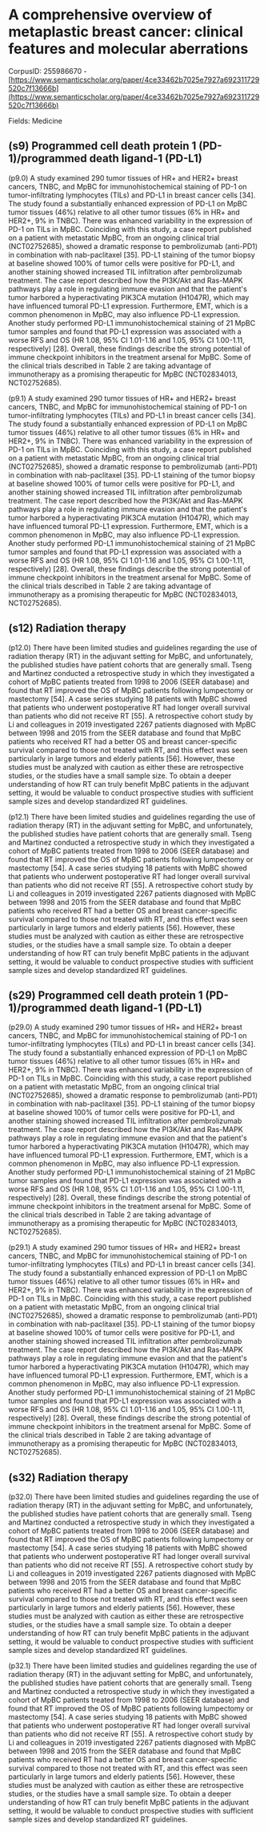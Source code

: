 # A comprehensive overview of metaplastic breast cancer: clinical features and molecular aberrations

CorpusID: 255986670 - [https://www.semanticscholar.org/paper/4ce33462b7025e7927a692311729520c7f13666b](https://www.semanticscholar.org/paper/4ce33462b7025e7927a692311729520c7f13666b)

Fields: Medicine

## (s9) Programmed cell death protein 1 (PD-1)/programmed death ligand-1 (PD-L1)
(p9.0) A study examined 290 tumor tissues of HR+ and HER2+ breast cancers, TNBC, and MpBC for immunohistochemical staining of PD-1 on tumor-infiltrating lymphocytes (TILs) and PD-L1 in breast cancer cells [34]. The study found a substantially enhanced expression of PD-L1 on MpBC tumor tissues (46%) relative to all other tumor tissues (6% in HR+ and HER2+, 9% in TNBC). There was enhanced variability in the expression of PD-1 on TILs in MpBC. Coinciding with this study, a case report published on a patient with metastatic MpBC, from an ongoing clinical trial (NCT02752685), showed a dramatic response to pembrolizumab (anti-PD1) in combination with nab-paclitaxel [35]. PD-L1 staining of the tumor biopsy at baseline showed 100% of tumor cells were positive for PD-L1, and another staining showed increased TIL infiltration after pembrolizumab treatment. The case report described how the PI3K/Akt and Ras-MAPK pathways play a role in regulating immune evasion and that the patient's tumor harbored a hyperactivating PIK3CA mutation (H1047R), which may have influenced tumoral PD-L1 expression. Furthermore, EMT, which is a common phenomenon in MpBC, may also influence PD-L1 expression. Another study performed PD-L1 immunohistochemical staining of 21 MpBC tumor samples and found that PD-L1 expression was associated with a worse RFS and OS (HR 1.08, 95% CI 1.01-1.16 and 1.05, 95% CI 1.00-1.11, respectively) [28]. Overall, these findings describe the strong potential of immune checkpoint inhibitors in the treatment arsenal for MpBC. Some of the clinical trials described in Table 2 are taking advantage of immunotherapy as a promising therapeutic for MpBC (NCT02834013, NCT02752685).

(p9.1) A study examined 290 tumor tissues of HR+ and HER2+ breast cancers, TNBC, and MpBC for immunohistochemical staining of PD-1 on tumor-infiltrating lymphocytes (TILs) and PD-L1 in breast cancer cells [34]. The study found a substantially enhanced expression of PD-L1 on MpBC tumor tissues (46%) relative to all other tumor tissues (6% in HR+ and HER2+, 9% in TNBC). There was enhanced variability in the expression of PD-1 on TILs in MpBC. Coinciding with this study, a case report published on a patient with metastatic MpBC, from an ongoing clinical trial (NCT02752685), showed a dramatic response to pembrolizumab (anti-PD1) in combination with nab-paclitaxel [35]. PD-L1 staining of the tumor biopsy at baseline showed 100% of tumor cells were positive for PD-L1, and another staining showed increased TIL infiltration after pembrolizumab treatment. The case report described how the PI3K/Akt and Ras-MAPK pathways play a role in regulating immune evasion and that the patient's tumor harbored a hyperactivating PIK3CA mutation (H1047R), which may have influenced tumoral PD-L1 expression. Furthermore, EMT, which is a common phenomenon in MpBC, may also influence PD-L1 expression. Another study performed PD-L1 immunohistochemical staining of 21 MpBC tumor samples and found that PD-L1 expression was associated with a worse RFS and OS (HR 1.08, 95% CI 1.01-1.16 and 1.05, 95% CI 1.00-1.11, respectively) [28]. Overall, these findings describe the strong potential of immune checkpoint inhibitors in the treatment arsenal for MpBC. Some of the clinical trials described in Table 2 are taking advantage of immunotherapy as a promising therapeutic for MpBC (NCT02834013, NCT02752685).
## (s12) Radiation therapy
(p12.0) There have been limited studies and guidelines regarding the use of radiation therapy (RT) in the adjuvant setting for MpBC, and unfortunately, the published studies have patient cohorts that are generally small. Tseng and Martinez conducted a retrospective study in which they investigated a cohort of MpBC patients treated from 1998 to 2006 (SEER database) and found that RT improved the OS of MpBC patients following lumpectomy or mastectomy [54]. A case series studying 18 patients with MpBC showed that patients who underwent postoperative RT had longer overall survival than patients who did not receive RT [55]. A retrospective cohort study by Li and colleagues in 2019 investigated 2267 patients diagnosed with MpBC between 1998 and 2015 from the SEER database and found that MpBC patients who received RT had a better OS and breast cancer-specific survival compared to those not treated with RT, and this effect was seen particularly in large tumors and elderly patients [56]. However, these studies must be analyzed with caution as either these are retrospective studies, or the studies have a small sample size. To obtain a deeper understanding of how RT can truly benefit MpBC patients in the adjuvant setting, it would be valuable to conduct prospective studies with sufficient sample sizes and develop standardized RT guidelines.

(p12.1) There have been limited studies and guidelines regarding the use of radiation therapy (RT) in the adjuvant setting for MpBC, and unfortunately, the published studies have patient cohorts that are generally small. Tseng and Martinez conducted a retrospective study in which they investigated a cohort of MpBC patients treated from 1998 to 2006 (SEER database) and found that RT improved the OS of MpBC patients following lumpectomy or mastectomy [54]. A case series studying 18 patients with MpBC showed that patients who underwent postoperative RT had longer overall survival than patients who did not receive RT [55]. A retrospective cohort study by Li and colleagues in 2019 investigated 2267 patients diagnosed with MpBC between 1998 and 2015 from the SEER database and found that MpBC patients who received RT had a better OS and breast cancer-specific survival compared to those not treated with RT, and this effect was seen particularly in large tumors and elderly patients [56]. However, these studies must be analyzed with caution as either these are retrospective studies, or the studies have a small sample size. To obtain a deeper understanding of how RT can truly benefit MpBC patients in the adjuvant setting, it would be valuable to conduct prospective studies with sufficient sample sizes and develop standardized RT guidelines.
## (s29) Programmed cell death protein 1 (PD-1)/programmed death ligand-1 (PD-L1)
(p29.0) A study examined 290 tumor tissues of HR+ and HER2+ breast cancers, TNBC, and MpBC for immunohistochemical staining of PD-1 on tumor-infiltrating lymphocytes (TILs) and PD-L1 in breast cancer cells [34]. The study found a substantially enhanced expression of PD-L1 on MpBC tumor tissues (46%) relative to all other tumor tissues (6% in HR+ and HER2+, 9% in TNBC). There was enhanced variability in the expression of PD-1 on TILs in MpBC. Coinciding with this study, a case report published on a patient with metastatic MpBC, from an ongoing clinical trial (NCT02752685), showed a dramatic response to pembrolizumab (anti-PD1) in combination with nab-paclitaxel [35]. PD-L1 staining of the tumor biopsy at baseline showed 100% of tumor cells were positive for PD-L1, and another staining showed increased TIL infiltration after pembrolizumab treatment. The case report described how the PI3K/Akt and Ras-MAPK pathways play a role in regulating immune evasion and that the patient's tumor harbored a hyperactivating PIK3CA mutation (H1047R), which may have influenced tumoral PD-L1 expression. Furthermore, EMT, which is a common phenomenon in MpBC, may also influence PD-L1 expression. Another study performed PD-L1 immunohistochemical staining of 21 MpBC tumor samples and found that PD-L1 expression was associated with a worse RFS and OS (HR 1.08, 95% CI 1.01-1.16 and 1.05, 95% CI 1.00-1.11, respectively) [28]. Overall, these findings describe the strong potential of immune checkpoint inhibitors in the treatment arsenal for MpBC. Some of the clinical trials described in Table 2 are taking advantage of immunotherapy as a promising therapeutic for MpBC (NCT02834013, NCT02752685).

(p29.1) A study examined 290 tumor tissues of HR+ and HER2+ breast cancers, TNBC, and MpBC for immunohistochemical staining of PD-1 on tumor-infiltrating lymphocytes (TILs) and PD-L1 in breast cancer cells [34]. The study found a substantially enhanced expression of PD-L1 on MpBC tumor tissues (46%) relative to all other tumor tissues (6% in HR+ and HER2+, 9% in TNBC). There was enhanced variability in the expression of PD-1 on TILs in MpBC. Coinciding with this study, a case report published on a patient with metastatic MpBC, from an ongoing clinical trial (NCT02752685), showed a dramatic response to pembrolizumab (anti-PD1) in combination with nab-paclitaxel [35]. PD-L1 staining of the tumor biopsy at baseline showed 100% of tumor cells were positive for PD-L1, and another staining showed increased TIL infiltration after pembrolizumab treatment. The case report described how the PI3K/Akt and Ras-MAPK pathways play a role in regulating immune evasion and that the patient's tumor harbored a hyperactivating PIK3CA mutation (H1047R), which may have influenced tumoral PD-L1 expression. Furthermore, EMT, which is a common phenomenon in MpBC, may also influence PD-L1 expression. Another study performed PD-L1 immunohistochemical staining of 21 MpBC tumor samples and found that PD-L1 expression was associated with a worse RFS and OS (HR 1.08, 95% CI 1.01-1.16 and 1.05, 95% CI 1.00-1.11, respectively) [28]. Overall, these findings describe the strong potential of immune checkpoint inhibitors in the treatment arsenal for MpBC. Some of the clinical trials described in Table 2 are taking advantage of immunotherapy as a promising therapeutic for MpBC (NCT02834013, NCT02752685).
## (s32) Radiation therapy
(p32.0) There have been limited studies and guidelines regarding the use of radiation therapy (RT) in the adjuvant setting for MpBC, and unfortunately, the published studies have patient cohorts that are generally small. Tseng and Martinez conducted a retrospective study in which they investigated a cohort of MpBC patients treated from 1998 to 2006 (SEER database) and found that RT improved the OS of MpBC patients following lumpectomy or mastectomy [54]. A case series studying 18 patients with MpBC showed that patients who underwent postoperative RT had longer overall survival than patients who did not receive RT [55]. A retrospective cohort study by Li and colleagues in 2019 investigated 2267 patients diagnosed with MpBC between 1998 and 2015 from the SEER database and found that MpBC patients who received RT had a better OS and breast cancer-specific survival compared to those not treated with RT, and this effect was seen particularly in large tumors and elderly patients [56]. However, these studies must be analyzed with caution as either these are retrospective studies, or the studies have a small sample size. To obtain a deeper understanding of how RT can truly benefit MpBC patients in the adjuvant setting, it would be valuable to conduct prospective studies with sufficient sample sizes and develop standardized RT guidelines.

(p32.1) There have been limited studies and guidelines regarding the use of radiation therapy (RT) in the adjuvant setting for MpBC, and unfortunately, the published studies have patient cohorts that are generally small. Tseng and Martinez conducted a retrospective study in which they investigated a cohort of MpBC patients treated from 1998 to 2006 (SEER database) and found that RT improved the OS of MpBC patients following lumpectomy or mastectomy [54]. A case series studying 18 patients with MpBC showed that patients who underwent postoperative RT had longer overall survival than patients who did not receive RT [55]. A retrospective cohort study by Li and colleagues in 2019 investigated 2267 patients diagnosed with MpBC between 1998 and 2015 from the SEER database and found that MpBC patients who received RT had a better OS and breast cancer-specific survival compared to those not treated with RT, and this effect was seen particularly in large tumors and elderly patients [56]. However, these studies must be analyzed with caution as either these are retrospective studies, or the studies have a small sample size. To obtain a deeper understanding of how RT can truly benefit MpBC patients in the adjuvant setting, it would be valuable to conduct prospective studies with sufficient sample sizes and develop standardized RT guidelines.
